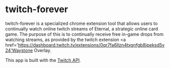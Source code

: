 # twitch-forever

twitch-forever is a specialized chrome extension tool that allows users to continually watch online twitch streams of Eternal, a strategic online card game. The purpose of this is to continually receive free in-game drops from watching streams, as provided by the twitch extension <a href='https://dashboard.twitch.tv/extensions/0qr7fa6llzn4txgnfgb8ipeksd5v24'Waystone Overlay</a>.

This app is built with the <a href='https://dev.twitch.tv/docs/api'>Twitch API</a>.
